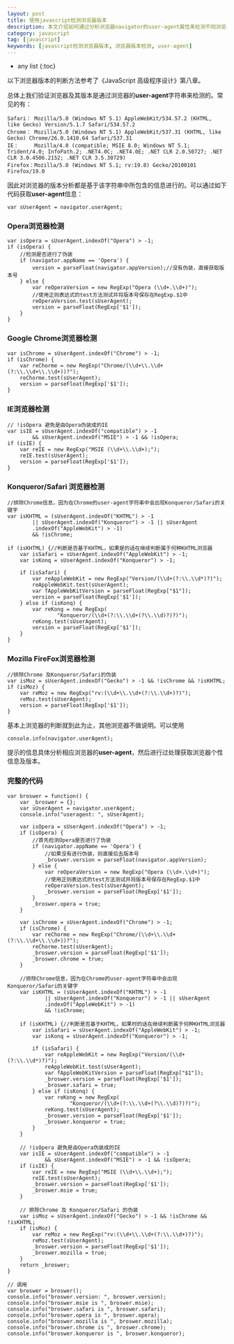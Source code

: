 ```yaml
---
layout: post
title: 使用javascript检测浏览器版本
description: 本文介绍如何通过分析浏览器navigator的user-agent属性来检测不同浏览器的版本信息
category: javascript
tag: [javascript]
keywords: [javascript检测浏览器版本, 浏览器版本检测, user-agent]
---
```


* any list
{:toc}

以下浏览器版本的判断方法参考了《JavaScript 高级程序设计》第八章。

总体上我们验证浏览器及其版本是通过浏览器的**user-agent**字符串来检测的。常见的有：

    Safari： Mozilla/5.0 (Windows NT 5.1) AppleWebKit/534.57.2 (KHTML, like Gecko) Version/5.1.7 Safari/534.57.2
    Chrome： Mozilla/5.0 (Windows NT 5.1) AppleWebKit/537.31 (KHTML, like Gecko) Chrome/26.0.1410.64 Safari/537.31
    IE：     Mozilla/4.0 (compatible; MSIE 8.0; Windows NT 5.1; Trident/4.0; InfoPath.2; .NET4.0C; .NET4.0E; .NET CLR 2.0.50727; .NET CLR 3.0.4506.2152; .NET CLR 3.5.30729)
    Firefox：Mozilla/5.0 (Windows NT 5.1; rv:19.0) Gecko/20100101 Firefox/19.0 

因此对浏览器的版本分析都是基于该字符串中所包含的信息进行的。可以通过如下代码获取**user-agent**信息：
    
    var sUserAgent = navigator.userAgent;    


### Opera浏览器检测

    var isOpera = sUserAgent.indexOf("Opera") > -1;
    if (isOpera) {
		//检测是否进行了伪装
		if (navigator.appName == 'Opera') {
			version = parseFloat(navigator.appVersion);//没有伪装，直接获取版本号
		} else {
			var reOperaVersion = new RegExp("Opera (\\d+.\\d+)");
            //使用正则表达式的test方法测试并将版本号保存在RegExp.$1中
			reOperaVersion.test(sUserAgent);
			version = parseFloat(RegExp['$1']);
		}
	}

### Google Chrome浏览器检测

    var isChrome = sUserAgent.indexOf("Chrome") > -1;
	if (isChrome) {
		var reChorme = new RegExp("Chrome/(\\d+\\.\\d+(?:\\.\\d+\\.\\d+))?");
		reChorme.test(sUserAgent);
        version = parseFloat(RegExp['$1']);
	}

### IE浏览器检测

    // !isOpera 避免是由Opera伪装成的IE  
    var isIE = sUserAgent.indexOf("compatible") > -1
			&& sUserAgent.indexOf("MSIE") > -1 && !isOpera;
	if (isIE) {
		var reIE = new RegExp("MSIE (\\d+\\.\\d+);");
		reIE.test(sUserAgent);
		version = parseFloat(RegExp['$1']);
	}


### Konqueror/Safari 浏览器检测

    //排除Chrome信息，因为在Chrome的user-agent字符串中会出现Konqueror/Safari的关键字
    var isKHTML = (sUserAgent.indexOf("KHTML") > -1
			|| sUserAgent.indexOf("Konqueror") > -1 || sUserAgent
			.indexOf("AppleWebKit") > -1)
			&& !isChrome;

	if (isKHTML) {//判断是否基于KHTML，如果是的话在继续判断属于何种KHTML浏览器
		var isSafari = sUserAgent.indexOf("AppleWebKit") > -1;
		var isKonq = sUserAgent.indexOf("Konqueror") > -1;

		if (isSafari) {
			var reAppleWebKit = new RegExp("Version/(\\d+(?:\\.\\d*)?)");
			reAppleWebKit.test(sUserAgent);
			var fAppleWebKitVersion = parseFloat(RegExp["$1"]);
			version = parseFloat(RegExp['$1']);
		} else if (isKonq) {
			var reKong = new RegExp(
					"Konqueror/(\\d+(?:\\.\\d+(?\\.\\d)?)?)");
			reKong.test(sUserAgent);
			version = parseFloat(RegExp['$1']);
		}
	}

### Mozilla FireFox浏览器检测

    //排除Chrome 及Konqueror/Safari的伪装
	var isMoz = sUserAgent.indexOf("Gecko") > -1 && !isChrome && !isKHTML;
	if (isMoz) {
		var reMoz = new RegExp("rv:(\\d+\\.\\d+(?:\\.\\d+)?)");
		reMoz.test(sUserAgent);
		version = parseFloat(RegExp['$1']);
	}

基本上浏览器的判断就到此为止，其他浏览器不做说明。可以使用

    console.info(navigator.userAgent);  

提示的信息具体分析相应浏览器的**user-agent**，然后进行过处理获取浏览器个性信息及版本。

### 完整的代码

    var broswer = function() {
		var _broswer = {};
		var sUserAgent = navigator.userAgent;
		console.info("useragent: ", sUserAgent);

		var isOpera = sUserAgent.indexOf("Opera") > -1;
		if (isOpera) {
			//首先检测Opera是否进行了伪装
			if (navigator.appName == 'Opera') {
                //如果没有进行伪装，则直接后去版本号
				_broswer.version = parseFloat(navigator.appVersion);
			} else {
				var reOperaVersion = new RegExp("Opera (\\d+.\\d+)");
                //使用正则表达式的test方法测试并将版本号保存在RegExp.$1中
				reOperaVersion.test(sUserAgent);
				_broswer.version = parseFloat(RegExp['$1']);
			}
			_broswer.opera = true;
		}

		var isChrome = sUserAgent.indexOf("Chrome") > -1;
		if (isChrome) {
			var reChorme = new RegExp("Chrome/(\\d+\\.\\d+(?:\\.\\d+\\.\\d+))?");
			reChorme.test(sUserAgent);
			_broswer.version = parseFloat(RegExp['$1']);
			_broswer.chrome = true;
		}

		//排除Chrome信息，因为在Chrome的user-agent字符串中会出现Konqueror/Safari的关键字
		var isKHTML = (sUserAgent.indexOf("KHTML") > -1
				|| sUserAgent.indexOf("Konqueror") > -1 || sUserAgent
				.indexOf("AppleWebKit") > -1)
				&& !isChrome;

		if (isKHTML) {//判断是否基于KHTML，如果时的话在继续判断属于何种KHTML浏览器
			var isSafari = sUserAgent.indexOf("AppleWebKit") > -1;
			var isKonq = sUserAgent.indexOf("Konqueror") > -1;

			if (isSafari) {
				var reAppleWebKit = new RegExp("Version/(\\d+(?:\\.\\d*)?)");
				reAppleWebKit.test(sUserAgent);
				var fAppleWebKitVersion = parseFloat(RegExp["$1"]);
				_broswer.version = parseFloat(RegExp['$1']);
				_broswer.safari = true;
			} else if (isKonq) {
				var reKong = new RegExp(
						"Konqueror/(\\d+(?:\\.\\d+(?\\.\\d)?)?)");
				reKong.test(sUserAgent);
				_broswer.version = parseFloat(RegExp['$1']);
				_broswer.konqueror = true;
			}
		}

		// !isOpera 避免是由Opera伪装成的IE  
		var isIE = sUserAgent.indexOf("compatible") > -1
				&& sUserAgent.indexOf("MSIE") > -1 && !isOpera;
		if (isIE) {
			var reIE = new RegExp("MSIE (\\d+\\.\\d+);");
			reIE.test(sUserAgent);
			_broswer.version = parseFloat(RegExp['$1']);
			_broswer.msie = true;
		}

		// 排除Chrome 及 Konqueror/Safari 的伪装
		var isMoz = sUserAgent.indexOf("Gecko") > -1 && !isChrome && !isKHTML;
		if (isMoz) {
			var reMoz = new RegExp("rv:(\\d+\\.\\d+(?:\\.\\d+)?)");
			reMoz.test(sUserAgent);
			_broswer.version = parseFloat(RegExp['$1']);
			_broswer.mozilla = true;
		}
		return _broswer;
	}
    
    // 调用
    var broswer = broswer();
	console.info("broswer.version: ", broswer.version);
	console.info("broswer.msie is ", broswer.msie);
	console.info("broswer.safari is ", broswer.safari);
	console.info("broswer.opera is ", broswer.opera);
	console.info("broswer.mozilla is ", broswer.mozilla);
	console.info("broswer.chrome is ", broswer.chrome);
    console.info("broswer.konqueror is ", broswer.konqueror);
